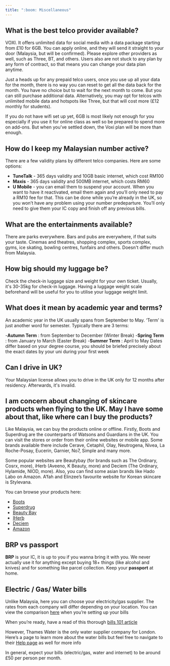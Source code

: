 ```yaml
---
title: ":boom: Miscellaneous"
---
```


## What is the best telco provider available?

VOXI. It offers unlimited data for social media with a data package starting from £10 for 6GB. You can apply online, and they will send it straight to your door (Malaysia, but will be confirmed). Please explore other providers as well, such as Three, BT, and others. Users also are not stuck to any plan by any form of contract, so that means you can change your data plan anytime.

Just a heads up for any prepaid telco users, once you use up all your data for the month, there is no way you can reset to get all the data back for the month. You have no choice but to wait for the next month to come. But you can still purchase additional data. Alternatively, you may opt for telcos with unlimited mobile data and hotspots like Three, but that will cost more (£12 monthly for students).

If you do not have wifi set up yet, 6GB is most likely not enough for you especially if you use it for online class as well so be prepared to spend more on add-ons. But when you’ve settled down, the Voxi plan will be more than enough.

## How do I keep my Malaysian number active?

There are a few validity plans by different telco companies. Here are some options:

- **TuneTalk** - 365 days validity and 10GB basic internet, which cost RM100
- **Maxis** - 365 days validity and 500MB internet, which costs RM60
- **U Mobile** - you can email them to suspend your account. When you want to have it reactivated, email them again and you’ll only need to pay a RM10 fee for that. This can be done while you’re already in the UK, so you won’t have any problem using your number predeparture. You’ll only need to give them your IC copy and finish off any previous bills.

## What are the entertainments available?

There are parks everywhere. Bars and pubs are everywhere, if that suits your taste. Cinemas and theatres, shopping complex, sports complex, gyms, ice skating, bowling centres, funfairs and others. Doesn't differ much from Malaysia.

## How big should my luggage be?

Check the check-in luggage size and weight for your own ticket. Usually, it's 30-35kg for check-in luggage. Having a luggage weight scale beforehand will be useful for you to utilise your luggage weight limit.

## What does it mean by academic year and terms?

An academic year in the UK usually spans from September to May. ‘Term' is just another word for semester. Typically there are 3 terms:

-**Autumn Term** : from September to December (Winter Break) -**Spring Term** : from January to March (Easter Break) -**Summer Term** : April to May
Dates differ based on your degree course, you should be briefed precisely about the exact dates by your uni during your first week

## Can I drive in UK?

Your Malaysian license allows you to drive in the UK only for 12 months after residency. Afterwards, it's invalid.

## I am concern about changing of skincare products when flying to the UK. May I have some about that, like where can I buy the products?

Like Malaysia, we can buy the products online or offline. Firstly, Boots and Superdrug are the counterparts of Watsons and Guardians in the UK. You can visit the stores or order from their online websites or mobile app. Some brands available there include Cerave, Cetaphil, Olay, Neutrogena, Nivea, La Roche-Posay, Eucerin, Garnier, No7, Simple and many more.

Some popular websites are Beautybay (for brands such as The Ordinary, Cosrx, more), iHerb (Aveeno, K Beauty, more) and Deciem (The Ordinary, Hylamide, NIOD, more).
Also, you can find some asian brands like Hado Labo on Amazon. A’fah and Elinzee’s favourite website for Korean skincare is Stylevana.

You can browse your products here:

- [Boots](https://www.boots.com)
- [Superdrug](https://www.superdrug.com)
- [Beauty Bay](https://www.beautybay.com)
- [IHerb](https://uk.iherb.com)
- [Deciem](https://deciem.com)
- [Amazon](https://www.amazon.co.uk)

## BRP vs passport

**BRP** is your IC, it is up to you if you wanna bring it with you. We never actually use it for anything except buying 18+ things (like alcohol and knives) and for something like parcel collection. Keep your **passport** at home.

## Electric / Gas/ Water bills

Unlike Malaysia, here you can choose your electricity/gas supplier. The rates from each company will differ depending on your location. You can view the comparison [here](https://www.moneysupermarket.com/) when you’re setting up your bills

When you’re ready, have a read of this thorough [bills 101 article](https://www.splitthebills.co.uk/advice-centre/student-bills-basics/setting-up-your-energy-bills/)

However, Thames Water is the only water supplier company for London. Here’s a page to learn more about the water bills but feel free to navigate to their [Help page](https://www.thameswater.co.uk/help/account-and-billing/understand-your-bill) as well for more info

In general, expect your bills (electric/gas, water and internet) to be around £50 per person per month.
